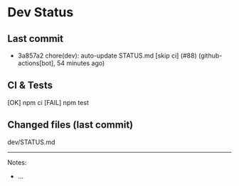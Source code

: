 # Dev Status

## Last commit
- 3a857a2 chore(dev): auto-update STATUS.md [skip ci] (#88) (github-actions[bot], 54 minutes ago)
## CI & Tests
[OK] npm ci
[FAIL] npm test

## Changed files (last commit)
dev/STATUS.md

---
Notes:
- ...
